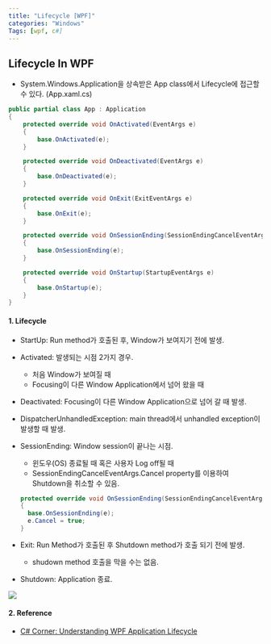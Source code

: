 ```yaml
---
title: "Lifecycle [WPF]"
categories: "Windows"
Tags: [wpf, c#]
---
```


## Lifecycle In WPF

- System.Windows.Application을 상속받은 App class에서 Lifecycle에 접근할 수 있다. (App.xaml.cs)

```C#
public partial class App : Application
{
	protected override void OnActivated(EventArgs e)
	{
		base.OnActivated(e);
	}

	protected override void OnDeactivated(EventArgs e)
	{
		base.OnDeactivated(e);
	}

	protected override void OnExit(ExitEventArgs e)
	{
		base.OnExit(e);
	}

	protected override void OnSessionEnding(SessionEndingCancelEventArgs e)
	{
		base.OnSessionEnding(e);
	}

	protected override void OnStartup(StartupEventArgs e)
	{
		base.OnStartup(e);
	}
}
```



#### 1. Lifecycle

- StartUp: Run method가 호출된 후, Window가 보여지기 전에 발생.

- Activated: 발생되는 시점 2가지 경우.

  - 처음 Window가 보여질 때
  - Focusing이 다른 Window Application에서 넘어 왔을 때

- Deactivated: Focusing이 다른 Window Application으로 넘어 갈 때 발생.

- DispatcherUnhandledException: main thread에서 unhandled exception이 발생할 때 발생.

- SessionEnding: Window session이 끝나는 시점.

  - 윈도우(OS) 종료될 때 혹은 사용자 Log off될 때
  - SessionEndingCancelEventArgs.Cancel property를 이용하여 Shutdown을 취소할 수 있음.

  ```c#
  protected override void OnSessionEnding(SessionEndingCancelEventArgs e)
  {
  	base.OnSessionEnding(e);
  	e.Cancel = true;
  }
  ```

  

- Exit: Run Method가 호출된 후 Shutdown method가 호출 되기 전에 발생.

  - shudown method 호출을 막을 수는 없음.

- Shutdown: Application 종료.

![](/assets/posting_src/knn-1.png/lifecycle_wpf.png)



#### 2. Reference

- [C# Corner: Understanding WPF Application Lifecycle](https://www.c-sharpcorner.com/uploadfile/37db1d/understanding-wpf-application-lifecycle/)

